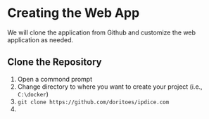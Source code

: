 # Creating the Web App
We will clone the application from Github and customize the web application as needed.

## Clone the Repository
1. Open a commond prompt
2. Change directory to where you want to create your project (i.e., `C:\docker`)
3. `git clone https://github.com/doritoes/ipdice.com`
4. 
